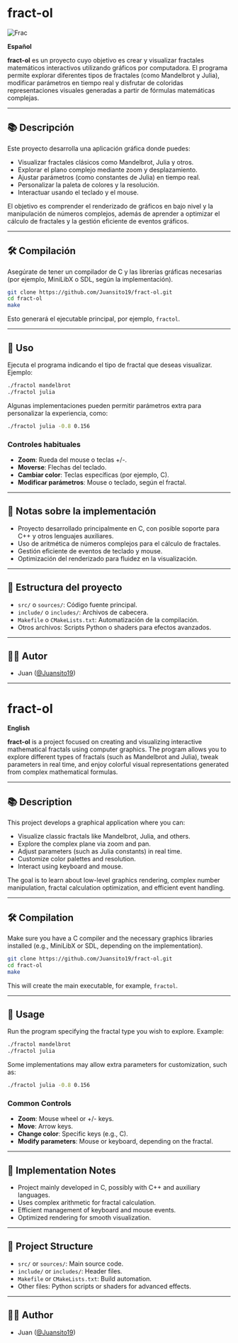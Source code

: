 # fract-ol

![Frac]([https://media.giphy.com/media/xUPGcxdhS5isNwqsuY/giphy.gif](https://media0.giphy.com/media/v1.Y2lkPTc5MGI3NjExdGR1cGE3bzNxbGV4MnB1MWQ4am51aTFpb3U4dW5xNTh0eTJpaGY5diZlcD12MV9pbnRlcm5hbF9naWZfYnlfaWQmY3Q9Zw/Gdx2Wp8jVYxUs/giphy.gif))

**Español**

**fract-ol** es un proyecto cuyo objetivo es crear y visualizar fractales matemáticos interactivos utilizando gráficos por computadora. El programa permite explorar diferentes tipos de fractales (como Mandelbrot y Julia), modificar parámetros en tiempo real y disfrutar de coloridas representaciones visuales generadas a partir de fórmulas matemáticas complejas.

---

## 📚 Descripción

Este proyecto desarrolla una aplicación gráfica donde puedes:

- Visualizar fractales clásicos como Mandelbrot, Julia y otros.
- Explorar el plano complejo mediante zoom y desplazamiento.
- Ajustar parámetros (como constantes de Julia) en tiempo real.
- Personalizar la paleta de colores y la resolución.
- Interactuar usando el teclado y el mouse.

El objetivo es comprender el renderizado de gráficos en bajo nivel y la manipulación de números complejos, además de aprender a optimizar el cálculo de fractales y la gestión eficiente de eventos gráficos.

---

## 🛠️ Compilación

Asegúrate de tener un compilador de C y las librerías gráficas necesarias (por ejemplo, MiniLibX o SDL, según la implementación).

```bash
git clone https://github.com/Juansito19/fract-ol.git
cd fract-ol
make
```

Esto generará el ejecutable principal, por ejemplo, `fractol`.

---

## 🚀 Uso

Ejecuta el programa indicando el tipo de fractal que deseas visualizar. Ejemplo:

```bash
./fractol mandelbrot
./fractol julia
```

Algunas implementaciones pueden permitir parámetros extra para personalizar la experiencia, como:

```bash
./fractol julia -0.8 0.156
```

### Controles habituales

- **Zoom**: Rueda del mouse o teclas +/-.
- **Moverse**: Flechas del teclado.
- **Cambiar color**: Teclas específicas (por ejemplo, C).
- **Modificar parámetros**: Mouse o teclado, según el fractal.

---

## 📝 Notas sobre la implementación

- Proyecto desarrollado principalmente en C, con posible soporte para C++ y otros lenguajes auxiliares.
- Uso de aritmética de números complejos para el cálculo de fractales.
- Gestión eficiente de eventos de teclado y mouse.
- Optimización del renderizado para fluidez en la visualización.

---

## 📂 Estructura del proyecto

- `src/` o `sources/`: Código fuente principal.
- `include/` o `includes/`: Archivos de cabecera.
- `Makefile` o `CMakeLists.txt`: Automatización de la compilación.
- Otros archivos: Scripts Python o shaders para efectos avanzados.

---

## 🧑‍💻 Autor

- Juan ([@Juansito19](https://github.com/Juansito19))

---

# fract-ol

**English**

**fract-ol** is a project focused on creating and visualizing interactive mathematical fractals using computer graphics. The program allows you to explore different types of fractals (such as Mandelbrot and Julia), tweak parameters in real time, and enjoy colorful visual representations generated from complex mathematical formulas.

---

## 📚 Description

This project develops a graphical application where you can:

- Visualize classic fractals like Mandelbrot, Julia, and others.
- Explore the complex plane via zoom and pan.
- Adjust parameters (such as Julia constants) in real time.
- Customize color palettes and resolution.
- Interact using keyboard and mouse.

The goal is to learn about low-level graphics rendering, complex number manipulation, fractal calculation optimization, and efficient event handling.

---

## 🛠️ Compilation

Make sure you have a C compiler and the necessary graphics libraries installed (e.g., MiniLibX or SDL, depending on the implementation).

```bash
git clone https://github.com/Juansito19/fract-ol.git
cd fract-ol
make
```

This will create the main executable, for example, `fractol`.

---

## 🚀 Usage

Run the program specifying the fractal type you wish to explore. Example:

```bash
./fractol mandelbrot
./fractol julia
```

Some implementations may allow extra parameters for customization, such as:

```bash
./fractol julia -0.8 0.156
```

### Common Controls

- **Zoom**: Mouse wheel or +/- keys.
- **Move**: Arrow keys.
- **Change color**: Specific keys (e.g., C).
- **Modify parameters**: Mouse or keyboard, depending on the fractal.

---

## 📝 Implementation Notes

- Project mainly developed in C, possibly with C++ and auxiliary languages.
- Uses complex arithmetic for fractal calculation.
- Efficient management of keyboard and mouse events.
- Optimized rendering for smooth visualization.

---

## 📂 Project Structure

- `src/` or `sources/`: Main source code.
- `include/` or `includes/`: Header files.
- `Makefile` or `CMakeLists.txt`: Build automation.
- Other files: Python scripts or shaders for advanced effects.

---

## 🧑‍💻 Author

- Juan ([@Juansito19](https://github.com/Juansito19))
